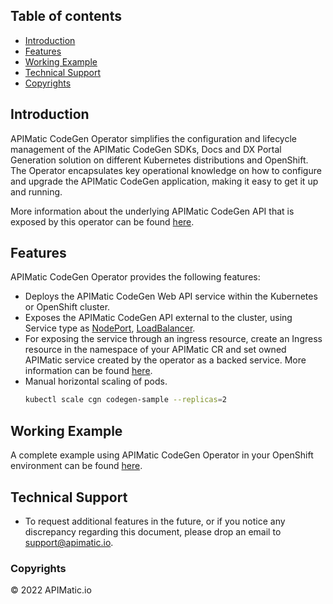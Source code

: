 ## Table of contents

* [Introduction](#introduction)
* [Features](#features)
* [Working Example](#working-example)
* [Technical Support](#technical-support)
* [Copyrights](#copyrights)

## Introduction

APIMatic CodeGen Operator simplifies the configuration and lifecycle management of the APIMatic CodeGen SDKs, Docs and DX Portal Generation solution on different Kubernetes distributions and OpenShift. The Operator encapsulates key operational knowledge on how to configure and upgrade the APIMatic CodeGen application, making it easy to get it up and running.


More information about the underlying APIMatic CodeGen API that is exposed
by this operator can be found [here](https://apimatic-core-v3-docs.netlify.app/#/http/getting-started/overview-apimatic-core).

## Features

APIMatic CodeGen Operator provides the following features:
- Deploys the APIMatic CodeGen Web API service within the Kubernetes or OpenShift cluster.
- Exposes the APIMatic CodeGen API external to the cluster, using Service type as [NodePort](https://kubernetes.io/docs/concepts/services-networking/service/#nodeport), [LoadBalancer](https://kubernetes.io/docs/concepts/services-networking/service/#loadbalancer).
- For exposing the service through an ingress resource, create an Ingress resource in the namespace of your APIMatic CR and set owned APIMatic service created by the operator as a backed service. More information can be found [here](https://kubernetes.io/docs/concepts/services-networking/ingress/).
- Manual horizontal scaling of pods.
  ```sh
  kubectl scale cgn codegen-sample --replicas=2
  ```
## Working Example

A complete example using APIMatic CodeGen Operator in your OpenShift environment can be found [here](https://github.com/apimatic/apimatic-codegen-openshift-pipelines-demo).

## Technical Support

- To request additional features in the future, or if you notice any discrepancy regarding this document, please drop an email to [support@apimatic.io](mailto:support@apimatic.io).

### Copyrights

&copy; 2022 APIMatic.io
